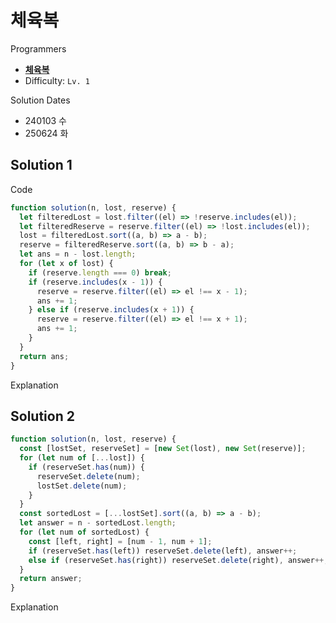 # 체육복

Programmers

- **[체육복](https://school.programmers.co.kr/learn/courses/30/lessons/42862)**
- Difficulty: `Lv. 1`

Solution Dates

- 240103 수
- 250624 화

## Solution 1

Code

```javascript
function solution(n, lost, reserve) {
  let filteredLost = lost.filter((el) => !reserve.includes(el));
  let filteredReserve = reserve.filter((el) => !lost.includes(el));
  lost = filteredLost.sort((a, b) => a - b);
  reserve = filteredReserve.sort((a, b) => b - a);
  let ans = n - lost.length;
  for (let x of lost) {
    if (reserve.length === 0) break;
    if (reserve.includes(x - 1)) {
      reserve = reserve.filter((el) => el !== x - 1);
      ans += 1;
    } else if (reserve.includes(x + 1)) {
      reserve = reserve.filter((el) => el !== x + 1);
      ans += 1;
    }
  }
  return ans;
}
```

Explanation

## Solution 2

```javascript
function solution(n, lost, reserve) {
  const [lostSet, reserveSet] = [new Set(lost), new Set(reserve)];
  for (let num of [...lost]) {
    if (reserveSet.has(num)) {
      reserveSet.delete(num);
      lostSet.delete(num);
    }
  }
  const sortedLost = [...lostSet].sort((a, b) => a - b);
  let answer = n - sortedLost.length;
  for (let num of sortedLost) {
    const [left, right] = [num - 1, num + 1];
    if (reserveSet.has(left)) reserveSet.delete(left), answer++;
    else if (reserveSet.has(right)) reserveSet.delete(right), answer++;
  }
  return answer;
}
```

Explanation
